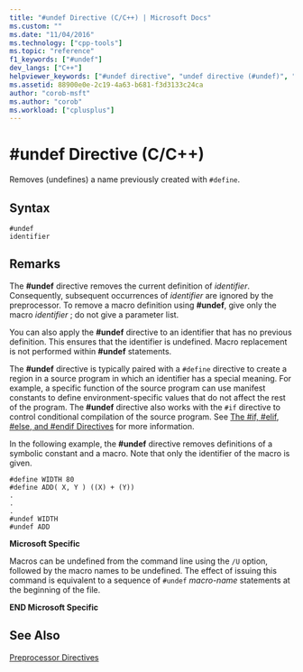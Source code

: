 ```yaml
---
title: "#undef Directive (C/C++) | Microsoft Docs"
ms.custom: ""
ms.date: "11/04/2016"
ms.technology: ["cpp-tools"]
ms.topic: "reference"
f1_keywords: ["#undef"]
dev_langs: ["C++"]
helpviewer_keywords: ["#undef directive", "undef directive (#undef)", "preprocessor, directives"]
ms.assetid: 88900e0e-2c19-4a63-b681-f3d3133c24ca
author: "corob-msft"
ms.author: "corob"
ms.workload: ["cplusplus"]
---
```

# #undef Directive (C/C++)
Removes (undefines) a name previously created with `#define`.  

## Syntax  

```
#undef
identifier
```  

## Remarks 

The **#undef** directive removes the current definition of *identifier*. Consequently, subsequent occurrences of *identifier* are ignored by the preprocessor. To remove a macro definition using **#undef**, give only the macro *identifier* ; do not give a parameter list.  

You can also apply the **#undef** directive to an identifier that has no previous definition. This ensures that the identifier is undefined. Macro replacement is not performed within **#undef** statements.  

The **#undef** directive is typically paired with a `#define` directive to create a region in a source program in which an identifier has a special meaning. For example, a specific function of the source program can use manifest constants to define environment-specific values that do not affect the rest of the program. The **#undef** directive also works with the `#if` directive to control conditional compilation of the source program. See [The #if, #elif, #else, and #endif Directives](../preprocessor/hash-if-hash-elif-hash-else-and-hash-endif-directives-c-cpp.md) for more information.  

In the following example, the **#undef** directive removes definitions of a symbolic constant and a macro. Note that only the identifier of the macro is given.  

```
#define WIDTH 80
#define ADD( X, Y ) ((X) + (Y))
.
.
.
#undef WIDTH
#undef ADD
```  

**Microsoft Specific**  

Macros can be undefined from the command line using the `/U` option, followed by the macro names to be undefined. The effect of issuing this command is equivalent to a sequence of `#undef` *macro-name* statements at the beginning of the file.  

**END Microsoft Specific**  

## See Also  

[Preprocessor Directives](../preprocessor/preprocessor-directives.md)